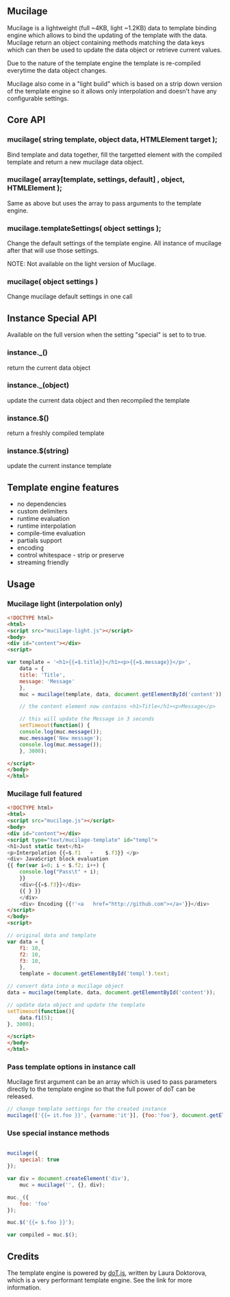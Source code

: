 ## Mucilage

Mucilage is a lightweight (full ~4KB, light ~1.2KB) data to template binding engine which allows to bind the updating of the template with the data.
Mucilage return an object containing methods matching the data keys which can then be used to update the data object or retrieve current values.

Due to the nature of the template engine the template is re-compiled everytime the data object changes.

Mucilage also come in a "light build" which is based on a strip down version of the template engine so it allows only interpolation and doesn't have any configurable settings.

## Core API

### mucilage( string template, object data, HTMLElement target );

Bind template and data together, fill the targetted element with the compiled template and return a new mucilage data object.

### mucilage( array[template, settings, default] , object, HTMLElement );

Same as above but uses the array to pass arguments to the template engine.

### mucilage.templateSettings( object settings );

Change the default settings of the template engine. All instance of mucilage after that will use those settings.

NOTE: Not available on the light version of Mucilage.

### mucilage( object settings )

Change mucilage default settings in one call

## Instance Special API

Available on the full version when the setting "special" is set to to true.

### instance._()

return the current data object

### instance._(object)

update the current data object and then recompiled the template

### instance.$()

return a freshly compiled template

### instance.$(string)

update the current instance template

## Template engine features

* no dependencies
* custom delimiters
* runtime evaluation
* runtime interpolation
* compile-time evaluation
* partials support
* encoding
* control whitespace - strip or preserve
* streaming friendly

## Usage

### Mucilage light (interpolation only)

```html
<!DOCTYPE html>
<html>
<script src="mucilage-light.js"></script>
<body>
<div id="content"></div>
<script>
```

```javascript
var template = '<h1>{{=$.title}}</h1><p>{{=$.message}}</p>',
    data = {
	title: 'Title',
	message: 'Message'
    },
    muc = mucilage(template, data, document.getElementById('content')); 

    // the content element now contains <h1>Title</h1><p>Message</p>

    // this will update the Message in 3 seconds
    setTimeout(function() {
	console.log(muc.message());
	muc.message('New message');
	console.log(muc.message());
    }, 3000);


```
```html
</script>
</body>
</html>
```

### Mucilage full featured

```html
<!DOCTYPE html>
<html>
<script src="mucilage.js"></script>
<body>
<div id="content"></div>
<script type="text/mucilage-template" id="templ">
<h1>Just static text</h1>
<p>Interpolation {{=$.f1   +	$.f3}} </p>
<div> JavaScript block evaluation
{{ for(var i=0; i < $.f2; i++) {
    console.log("Pass\t" + i);
    }}
    <div>{{=$.f3}}</div>
    {{ } }}
    </div>
    <div> Encoding {{!'<a   href="http://github.com"></a>'}}</div>
</script>
</body>
<script>
```
```javascript
// original data and template
var data = {
	f1: 10,
	f2: 10,
	f3: 10,
    },
    template = document.getElementById('templ').text;

// convert data into a mucilage object
data = mucilage(template, data, document.getElementById('content'));

// update data object and update the template
setTimeout(function(){
    data.f1(5);
}, 3000);
```
```html
</script>
</body>
</html>
```

### Pass template options in instance call

Mucilage first argument can be an array which is used to pass parameters directly to the template engine
so that the full power of doT can be released.

```javascript
// change template settings for the created instance
mucilage(['{{= it.foo }}', {varname:'it'}], {foo:'foo'}, document.getElementById('content')); 
```

### Use special instance methods

```javascript

mucilage({
    special: true
});

var div = document.createElement('div'),
    muc = mucilage('', {}, div);

muc._({
    foo: 'foo'
});

muc.$('{{= $.foo }}');

var compiled = muc.$();

```

## Credits

The template engine is powered by [doT.js](http://olado.github.com/doT/), written by Laura Doktorova, which is a very performant template engine. See the link for more information.

